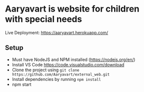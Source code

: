 # Aaryavart is website for children with special needs 

Live Deployment: 
https://aaryavart.herokuapp.com/

## Setup

* Must have NodeJS and NPM installed (https://nodejs.org/en/)
* Install VS Code https://code.visualstudio.com/download
* Clone the project using `git clone https://github.com/Aaryavart/external_web.git`
* Install dependencies by running `npm install`
* npm start



